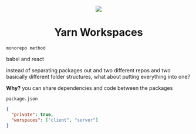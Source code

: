 <div align="center">

[![](https://yt-embed.herokuapp.com/embed?v=G8KXFWftCg0)](https://www.youtube.com/watch?v=G8KXFWftCg0)

# Yarn Workspaces

</div>

`monorepo method`

babel and react

instead of separating packages out and two different repos and two basically different folder structures, what about putting everything into one?

**Why?** you can share dependencies and code between the packages

`package.json`

```json
{
  "private": true,
  "worspaces": ["client", "server"]
}
```
